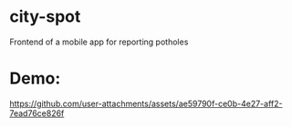 # city-spot
Frontend of a mobile app for reporting potholes

# Demo:
https://github.com/user-attachments/assets/ae59790f-ce0b-4e27-aff2-7ead76ce826f
